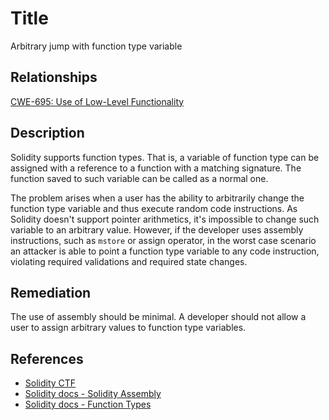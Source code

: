 # Title 
Arbitrary jump with function type variable

## Relationships
[CWE-695: Use of Low-Level Functionality](https://cwe.mitre.org/data/definitions/695.html)

## Description 
Solidity supports function types. That is, a variable of function type can be assigned with a reference to a function with a matching signature. The function saved to such variable can be called as a normal one.

The problem arises when a user has the ability to arbitrarily change the function type variable and thus execute random code instructions. As Solidity doesn't support pointer arithmetics, it's impossible to change such variable to an arbitrary value. However, if the developer uses assembly instructions, such as `mstore` or assign operator, in the worst case scenario an attacker is able to point a function type variable to any code instruction, violating required validations and required state changes.

## Remediation
The use of assembly should be minimal. A developer should not allow a user to assign arbitrary values to function type variables.

## References 
* [Solidity CTF](https://medium.com/authio/solidity-ctf-part-2-safe-execution-ad6ded20e042)
* [Solidity docs - Solidity Assembly](https://solidity.readthedocs.io/en/v0.4.25/assembly.html)
* [Solidity docs - Function Types](https://solidity.readthedocs.io/en/v0.4.25/types.html#function-types)
